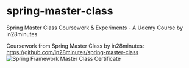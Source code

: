# spring-master-class
Spring Master Class Coursework & Experiments - A Udemy Course by in28minutes

Coursework from Spring Master Class by in28minutes: 
https://github.com/in28minutes/spring-master-class
![Spring Framework Master Class Certificate](https://user-images.githubusercontent.com/104085258/165108060-ca832aa6-57c4-4cd2-863c-23c5063d7ab5.jpg)
